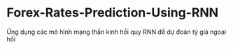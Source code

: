 # Forex-Rates-Prediction-Using-RNN
Ứng dụng các mô hình mạng thần kinh hồi quy RNN để dự đoán tỷ giá ngoại hối
